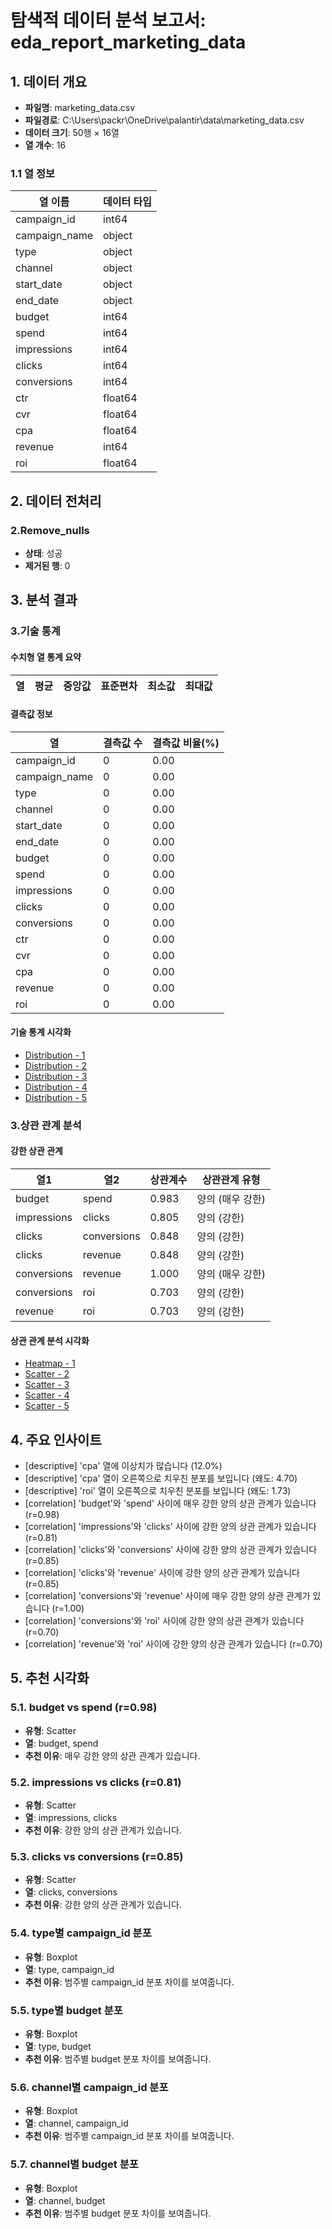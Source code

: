 # 탐색적 데이터 분석 보고서: eda_report_marketing_data

## 1. 데이터 개요

- **파일명**: marketing_data.csv
- **파일경로**: C:\Users\packr\OneDrive\palantir\data\marketing_data.csv
- **데이터 크기**: 50행 × 16열
- **열 개수**: 16

### 1.1 열 정보

| 열 이름 | 데이터 타입 |
|---------|------------|
| campaign_id | int64 |
| campaign_name | object |
| type | object |
| channel | object |
| start_date | object |
| end_date | object |
| budget | int64 |
| spend | int64 |
| impressions | int64 |
| clicks | int64 |
| conversions | int64 |
| ctr | float64 |
| cvr | float64 |
| cpa | float64 |
| revenue | int64 |
| roi | float64 |

## 2. 데이터 전처리

### 2.Remove_nulls

- **상태**: 성공
- **제거된 행**: 0

## 3. 분석 결과

### 3.기술 통계

#### 수치형 열 통계 요약

| 열 | 평균 | 중앙값 | 표준편차 | 최소값 | 최대값 |
|-----|------|--------|---------|--------|--------|

#### 결측값 정보

| 열 | 결측값 수 | 결측값 비율(%) |
|-----|-----------|---------------|
| campaign_id | 0 | 0.00 |
| campaign_name | 0 | 0.00 |
| type | 0 | 0.00 |
| channel | 0 | 0.00 |
| start_date | 0 | 0.00 |
| end_date | 0 | 0.00 |
| budget | 0 | 0.00 |
| spend | 0 | 0.00 |
| impressions | 0 | 0.00 |
| clicks | 0 | 0.00 |
| conversions | 0 | 0.00 |
| ctr | 0 | 0.00 |
| cvr | 0 | 0.00 |
| cpa | 0 | 0.00 |
| revenue | 0 | 0.00 |
| roi | 0 | 0.00 |

#### 기술 통계 시각화

- [Distribution - 1](../..\output\viz\eda_report_marketing_data\descriptive\descriptive_campaign_id_distribution.png)
- [Distribution - 2](../..\output\viz\eda_report_marketing_data\descriptive\descriptive_budget_distribution.png)
- [Distribution - 3](../..\output\viz\eda_report_marketing_data\descriptive\descriptive_spend_distribution.png)
- [Distribution - 4](../..\output\viz\eda_report_marketing_data\descriptive\descriptive_impressions_distribution.png)
- [Distribution - 5](../..\output\viz\eda_report_marketing_data\descriptive\descriptive_clicks_distribution.png)

### 3.상관 관계 분석

#### 강한 상관 관계

| 열1 | 열2 | 상관계수 | 상관관계 유형 |
|-----|-----|---------|------------|
| budget | spend | 0.983 | 양의 (매우 강한) |
| impressions | clicks | 0.805 | 양의 (강한) |
| clicks | conversions | 0.848 | 양의 (강한) |
| clicks | revenue | 0.848 | 양의 (강한) |
| conversions | revenue | 1.000 | 양의 (매우 강한) |
| conversions | roi | 0.703 | 양의 (강한) |
| revenue | roi | 0.703 | 양의 (강한) |

#### 상관 관계 분석 시각화

- [Heatmap - 1](../..\output\viz\eda_report_marketing_data\correlation\correlation_heatmap.png)
- [Scatter - 2](../..\output\viz\eda_report_marketing_data\correlation\correlation_scatter_budget_spend.png)
- [Scatter - 3](../..\output\viz\eda_report_marketing_data\correlation\correlation_scatter_impressions_clicks.png)
- [Scatter - 4](../..\output\viz\eda_report_marketing_data\correlation\correlation_scatter_clicks_conversions.png)
- [Scatter - 5](../..\output\viz\eda_report_marketing_data\correlation\correlation_scatter_clicks_revenue.png)

## 4. 주요 인사이트

- [descriptive] 'cpa' 열에 이상치가 많습니다 (12.0%)
- [descriptive] 'cpa' 열이 오른쪽으로 치우친 분포를 보입니다 (왜도: 4.70)
- [descriptive] 'roi' 열이 오른쪽으로 치우친 분포를 보입니다 (왜도: 1.73)
- [correlation] 'budget'와 'spend' 사이에 매우 강한 양의 상관 관계가 있습니다 (r=0.98)
- [correlation] 'impressions'와 'clicks' 사이에 강한 양의 상관 관계가 있습니다 (r=0.81)
- [correlation] 'clicks'와 'conversions' 사이에 강한 양의 상관 관계가 있습니다 (r=0.85)
- [correlation] 'clicks'와 'revenue' 사이에 강한 양의 상관 관계가 있습니다 (r=0.85)
- [correlation] 'conversions'와 'revenue' 사이에 매우 강한 양의 상관 관계가 있습니다 (r=1.00)
- [correlation] 'conversions'와 'roi' 사이에 강한 양의 상관 관계가 있습니다 (r=0.70)
- [correlation] 'revenue'와 'roi' 사이에 강한 양의 상관 관계가 있습니다 (r=0.70)

## 5. 추천 시각화

### 5.1. budget vs spend (r=0.98)

- **유형**: Scatter
- **열**: budget, spend
- **추천 이유**: 매우 강한 양의 상관 관계가 있습니다.

### 5.2. impressions vs clicks (r=0.81)

- **유형**: Scatter
- **열**: impressions, clicks
- **추천 이유**: 강한 양의 상관 관계가 있습니다.

### 5.3. clicks vs conversions (r=0.85)

- **유형**: Scatter
- **열**: clicks, conversions
- **추천 이유**: 강한 양의 상관 관계가 있습니다.

### 5.4. type별 campaign_id 분포

- **유형**: Boxplot
- **열**: type, campaign_id
- **추천 이유**: 범주별 campaign_id 분포 차이를 보여줍니다.

### 5.5. type별 budget 분포

- **유형**: Boxplot
- **열**: type, budget
- **추천 이유**: 범주별 budget 분포 차이를 보여줍니다.

### 5.6. channel별 campaign_id 분포

- **유형**: Boxplot
- **열**: channel, campaign_id
- **추천 이유**: 범주별 campaign_id 분포 차이를 보여줍니다.

### 5.7. channel별 budget 분포

- **유형**: Boxplot
- **열**: channel, budget
- **추천 이유**: 범주별 budget 분포 차이를 보여줍니다.

